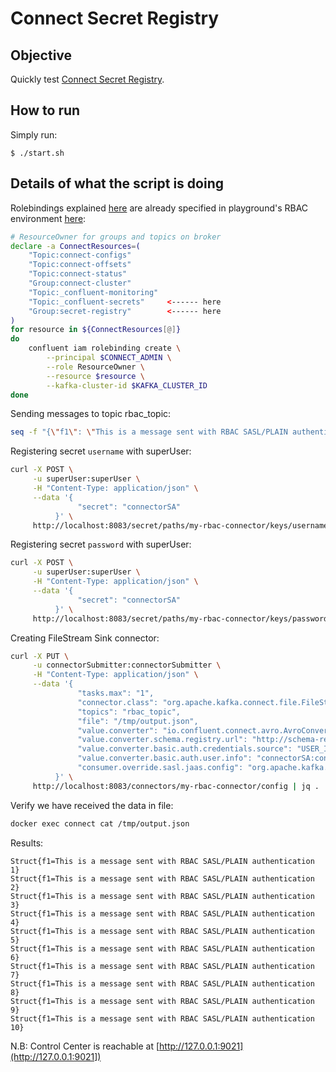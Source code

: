 # Connect Secret Registry

## Objective

Quickly test [Connect Secret Registry](https://docs.confluent.io/platform/current/connect/rbac/connect-rbac-secret-registry.html#kconnect-secret-registry).

## How to run

Simply run:

```
$ ./start.sh
```

## Details of what the script is doing

Rolebindings explained [here](https://docs.confluent.io/platform/current/connect/rbac/connect-rbac-connect-cluster.html#configuring-rbac-for-a-kconnect-cluster) are already specified in playground's RBAC environment [here](https://github.com/vdesabou/kafka-docker-playground/blob/83d37281dec01193386aa39a551725bceb77cfa0/environment/rbac-sasl-plain/scripts/helper/create-role-bindings.sh#L100-L116):

```bash
# ResourceOwner for groups and topics on broker
declare -a ConnectResources=(
    "Topic:connect-configs"
    "Topic:connect-offsets"
    "Topic:connect-status"
    "Group:connect-cluster"
    "Topic:_confluent-monitoring"
    "Topic:_confluent-secrets"     <------ here
    "Group:secret-registry"        <------ here
)
for resource in ${ConnectResources[@]}
do
    confluent iam rolebinding create \
        --principal $CONNECT_ADMIN \
        --role ResourceOwner \
        --resource $resource \
        --kafka-cluster-id $KAFKA_CLUSTER_ID
done
```

Sending messages to topic rbac_topic:

```bash
seq -f "{\"f1\": \"This is a message sent with RBAC SASL/PLAIN authentication %g\"}" 10 | docker exec -i connect kafka-avro-console-producer --broker-list broker:9092 --property schema.registry.url=http://schema-registry:8081 --topic rbac_topic --property value.schema='{"type":"record","name":"myrecord","fields":[{"name":"f1","type":"string"}]}' --property schema.registry.url=http://schema-registry:8081 --property basic.auth.credentials.source=USER_INFO --property schema.registry.basic.auth.user.info=clientAvroCli:clientAvroCli --producer.config /etc/kafka/secrets/client_without_interceptors.config
```

Registering secret `username` with superUser:

```bash
curl -X POST \
     -u superUser:superUser \
     -H "Content-Type: application/json" \
     --data '{
               "secret": "connectorSA"
          }' \
     http://localhost:8083/secret/paths/my-rbac-connector/keys/username/versions | jq .
```

Registering secret `password` with superUser:

```bash
curl -X POST \
     -u superUser:superUser \
     -H "Content-Type: application/json" \
     --data '{
               "secret": "connectorSA"
          }' \
     http://localhost:8083/secret/paths/my-rbac-connector/keys/password/versions | jq .
```

Creating FileStream Sink connector:

```bash
curl -X PUT \
     -u connectorSubmitter:connectorSubmitter \
     -H "Content-Type: application/json" \
     --data '{
               "tasks.max": "1",
               "connector.class": "org.apache.kafka.connect.file.FileStreamSinkConnector",
               "topics": "rbac_topic",
               "file": "/tmp/output.json",
               "value.converter": "io.confluent.connect.avro.AvroConverter",
               "value.converter.schema.registry.url": "http://schema-registry:8081",
               "value.converter.basic.auth.credentials.source": "USER_INFO",
               "value.converter.basic.auth.user.info": "connectorSA:connectorSA",
               "consumer.override.sasl.jaas.config": "org.apache.kafka.common.security.oauthbearer.OAuthBearerLoginModule required username=\"${secret:my-rbac-connector:username}\" password=\"${secret:my-rbac-connector:password}\" metadataServerUrls=\"http://broker:8091\";"
          }' \
     http://localhost:8083/connectors/my-rbac-connector/config | jq .
```

Verify we have received the data in file:

```bash
docker exec connect cat /tmp/output.json
```

Results:

```
Struct{f1=This is a message sent with RBAC SASL/PLAIN authentication 1}
Struct{f1=This is a message sent with RBAC SASL/PLAIN authentication 2}
Struct{f1=This is a message sent with RBAC SASL/PLAIN authentication 3}
Struct{f1=This is a message sent with RBAC SASL/PLAIN authentication 4}
Struct{f1=This is a message sent with RBAC SASL/PLAIN authentication 5}
Struct{f1=This is a message sent with RBAC SASL/PLAIN authentication 6}
Struct{f1=This is a message sent with RBAC SASL/PLAIN authentication 7}
Struct{f1=This is a message sent with RBAC SASL/PLAIN authentication 8}
Struct{f1=This is a message sent with RBAC SASL/PLAIN authentication 9}
Struct{f1=This is a message sent with RBAC SASL/PLAIN authentication 10}
```

N.B: Control Center is reachable at [http://127.0.0.1:9021](http://127.0.0.1:9021])
